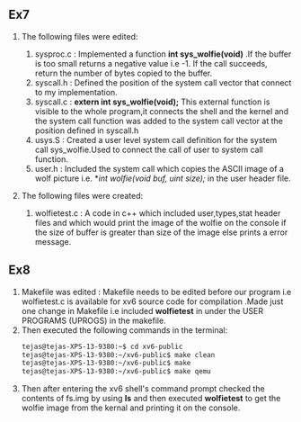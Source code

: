 ## Ex7 
1) The following files were edited:
   1) sysproc.c : Implemented a function **int sys_wolfie(void)** .If the buffer is too small returns a negative value i.e -1. If the call succeeds, return the number of bytes copied to the buffer.
   2) syscall.h : Defined the position of the system call vector that connect to my implementation.
   3) syscall.c : **extern int sys_wolfie(void);** This external function is visible to the whole program,it connects the shell and the kernel and the system call function was added to the system call vector at the position defined in syscall.h
   4) usys.S : Created a user level system call definition for the system call sys_wolfie.Used to connect the call of user to system call function.
   5) user.h : Included the system call which copies the ASCII image of a wolf picture  i.e. **int wolfie(void *buf, uint size);** in the user header file.
   
2) The following files were created:
   1) wolfietest.c : A code in c++ which included user,types,stat header files and which would print the image of the wolfie on the console if the size of buffer is greater than size of the image else prints a error message.

## Ex8

1) Makefile was edited :
   Makefile needs to be edited before our program i.e wolfietest.c is available for xv6 source code for compilation .Made just one change in Makefile i.e included **wolfietest** in under the USER PROGRAMS (UPROGS) in the makefile.
2) Then executed the following commands in the terminal:
   ```bash
   tejas@tejas-XPS-13-9380:~$ cd xv6-public
   tejas@tejas-XPS-13-9380:~/xv6-public$ make clean
   tejas@tejas-XPS-13-9380:~/xv6-public$ make
   tejas@tejas-XPS-13-9380:~/xv6-public$ make qemu
   ```
3) Then after entering the xv6 shell's command prompt checked the contents of fs.img by using **ls** and then executed **wolfietest** to get the wolfie image from the kernal and printing it on the console.